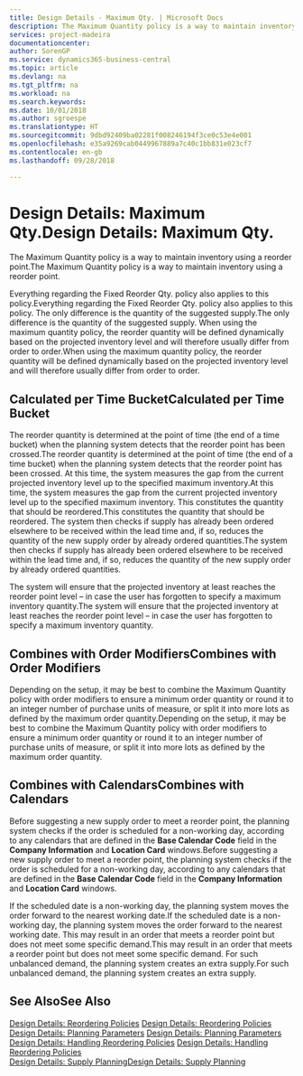 ```yaml
---
title: Design Details - Maximum Qty. | Microsoft Docs
description: The Maximum Quantity policy is a way to maintain inventory using a reorder point.
services: project-madeira
documentationcenter: 
author: SorenGP
ms.service: dynamics365-business-central
ms.topic: article
ms.devlang: na
ms.tgt_pltfrm: na
ms.workload: na
ms.search.keywords: 
ms.date: 10/01/2018
ms.author: sgroespe
ms.translationtype: HT
ms.sourcegitcommit: 9dbd92409ba02281f008246194f3ce0c53e4e001
ms.openlocfilehash: e35a9269cab0449967889a7c40c1bb831e023cf7
ms.contentlocale: en-gb
ms.lasthandoff: 09/28/2018

---
```

# <a name="design-details-maximum-qty"></a><span data-ttu-id="25e0f-103">Design Details: Maximum Qty.</span><span class="sxs-lookup"><span data-stu-id="25e0f-103">Design Details: Maximum Qty.</span></span>
<span data-ttu-id="25e0f-104">The Maximum Quantity policy is a way to maintain inventory using a reorder point.</span><span class="sxs-lookup"><span data-stu-id="25e0f-104">The Maximum Quantity policy is a way to maintain inventory using a reorder point.</span></span>  
  
 <span data-ttu-id="25e0f-105">Everything regarding the Fixed Reorder Qty. policy also applies to this policy.</span><span class="sxs-lookup"><span data-stu-id="25e0f-105">Everything regarding the Fixed Reorder Qty. policy also applies to this policy.</span></span> <span data-ttu-id="25e0f-106">The only difference is the quantity of the suggested supply.</span><span class="sxs-lookup"><span data-stu-id="25e0f-106">The only difference is the quantity of the suggested supply.</span></span> <span data-ttu-id="25e0f-107">When using the maximum quantity policy, the reorder quantity will be defined dynamically based on the projected inventory level and will therefore usually differ from order to order.</span><span class="sxs-lookup"><span data-stu-id="25e0f-107">When using the maximum quantity policy, the reorder quantity will be defined dynamically based on the projected inventory level and will therefore usually differ from order to order.</span></span>  
  
## <a name="calculated-per-time-bucket"></a><span data-ttu-id="25e0f-108">Calculated per Time Bucket</span><span class="sxs-lookup"><span data-stu-id="25e0f-108">Calculated per Time Bucket</span></span>  
 <span data-ttu-id="25e0f-109">The reorder quantity is determined at the point of time (the end of a time bucket) when the planning system detects that the reorder point has been crossed.</span><span class="sxs-lookup"><span data-stu-id="25e0f-109">The reorder quantity is determined at the point of time (the end of a time bucket) when the planning system detects that the reorder point has been crossed.</span></span> <span data-ttu-id="25e0f-110">At this time, the system measures the gap from the current projected inventory level up to the specified maximum inventory.</span><span class="sxs-lookup"><span data-stu-id="25e0f-110">At this time, the system measures the gap from the current projected inventory level up to the specified maximum inventory.</span></span> <span data-ttu-id="25e0f-111">This constitutes the quantity that should be reordered.</span><span class="sxs-lookup"><span data-stu-id="25e0f-111">This constitutes the quantity that should be reordered.</span></span> <span data-ttu-id="25e0f-112">The system then checks if supply has already been ordered elsewhere to be received within the lead time and, if so, reduces the quantity of the new supply order by already ordered quantities.</span><span class="sxs-lookup"><span data-stu-id="25e0f-112">The system then checks if supply has already been ordered elsewhere to be received within the lead time and, if so, reduces the quantity of the new supply order by already ordered quantities.</span></span>  
  
 <span data-ttu-id="25e0f-113">The system will ensure that the projected inventory at least reaches the reorder point level – in case the user has forgotten to specify a maximum inventory quantity.</span><span class="sxs-lookup"><span data-stu-id="25e0f-113">The system will ensure that the projected inventory at least reaches the reorder point level – in case the user has forgotten to specify a maximum inventory quantity.</span></span>  
  
## <a name="combines-with-order-modifiers"></a><span data-ttu-id="25e0f-114">Combines with Order Modifiers</span><span class="sxs-lookup"><span data-stu-id="25e0f-114">Combines with Order Modifiers</span></span>  
 <span data-ttu-id="25e0f-115">Depending on the setup, it may be best to combine the Maximum Quantity policy with order modifiers to ensure a minimum order quantity or round it to an integer number of purchase units of measure, or split it into more lots as defined by the maximum order quantity.</span><span class="sxs-lookup"><span data-stu-id="25e0f-115">Depending on the setup, it may be best to combine the Maximum Quantity policy with order modifiers to ensure a minimum order quantity or round it to an integer number of purchase units of measure, or split it into more lots as defined by the maximum order quantity.</span></span>  
  
## <a name="combines-with-calendars"></a><span data-ttu-id="25e0f-116">Combines with Calendars</span><span class="sxs-lookup"><span data-stu-id="25e0f-116">Combines with Calendars</span></span>  
 <span data-ttu-id="25e0f-117">Before suggesting a new supply order to meet a reorder point, the planning system checks if the order is scheduled for a non-working day, according to any calendars that are  defined in the **Base Calendar Code** field in the **Company Information** and **Location Card** windows.</span><span class="sxs-lookup"><span data-stu-id="25e0f-117">Before suggesting a new supply order to meet a reorder point, the planning system checks if the order is scheduled for a non-working day, according to any calendars that are  defined in the **Base Calendar Code** field in the **Company Information** and **Location Card** windows.</span></span>  
  
 <span data-ttu-id="25e0f-118">If the scheduled date is a non-working day, the planning system moves the order forward to the nearest working date.</span><span class="sxs-lookup"><span data-stu-id="25e0f-118">If the scheduled date is a non-working day, the planning system moves the order forward to the nearest working date.</span></span> <span data-ttu-id="25e0f-119">This may result in an order that meets a reorder point but does not meet some specific demand.</span><span class="sxs-lookup"><span data-stu-id="25e0f-119">This may result in an order that meets a reorder point but does not meet some specific demand.</span></span> <span data-ttu-id="25e0f-120">For such unbalanced demand, the planning system creates an extra supply.</span><span class="sxs-lookup"><span data-stu-id="25e0f-120">For such unbalanced demand, the planning system creates an extra supply.</span></span>  
  
## <a name="see-also"></a><span data-ttu-id="25e0f-121">See Also</span><span class="sxs-lookup"><span data-stu-id="25e0f-121">See Also</span></span>  
 <span data-ttu-id="25e0f-122">[Design Details: Reordering Policies](design-details-reordering-policies.md) </span><span class="sxs-lookup"><span data-stu-id="25e0f-122">[Design Details: Reordering Policies](design-details-reordering-policies.md) </span></span>  
 <span data-ttu-id="25e0f-123">[Design Details: Planning Parameters](design-details-planning-parameters.md) </span><span class="sxs-lookup"><span data-stu-id="25e0f-123">[Design Details: Planning Parameters](design-details-planning-parameters.md) </span></span>  
 <span data-ttu-id="25e0f-124">[Design Details: Handling Reordering Policies](design-details-handling-reordering-policies.md) </span><span class="sxs-lookup"><span data-stu-id="25e0f-124">[Design Details: Handling Reordering Policies](design-details-handling-reordering-policies.md) </span></span>  
 [<span data-ttu-id="25e0f-125">Design Details: Supply Planning</span><span class="sxs-lookup"><span data-stu-id="25e0f-125">Design Details: Supply Planning</span></span>](design-details-supply-planning.md)
